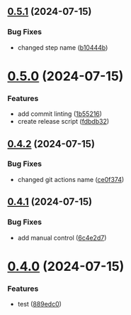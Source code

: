 ## [0.5.1](https://github.com/kub3dev/confeitaria/compare/0.5.0...0.5.1) (2024-07-15)


### Bug Fixes

* changed step name ([b10444b](https://github.com/kub3dev/confeitaria/commit/b10444b0c48e3f61bdfb8daf33efb3f6b30c9c65))



# [0.5.0](https://github.com/kub3dev/confeitaria/compare/0.4.2...0.5.0) (2024-07-15)


### Features

* add commit linting ([1b55216](https://github.com/kub3dev/confeitaria/commit/1b55216cb3a2c0e8005f5e390699b06096fe8fa8))
* create release script ([fdbdb32](https://github.com/kub3dev/confeitaria/commit/fdbdb322b06c07abe34ef058aac830570dfe9224))



## [0.4.2](https://github.com/kub3dev/confeitaria/compare/0.4.1...0.4.2) (2024-07-15)


### Bug Fixes

* changed git actions name ([ce0f374](https://github.com/kub3dev/confeitaria/commit/ce0f374d416bf51ee9fa13da6b76acf7384f397f))



## [0.4.1](https://github.com/kub3dev/confeitaria/compare/0.4.0...0.4.1) (2024-07-15)


### Bug Fixes

* add manual control ([6c4e2d7](https://github.com/kub3dev/confeitaria/commit/6c4e2d702387bb7142b5d72b4ca6d8d98916eea8))



# [0.4.0](https://github.com/kub3dev/confeitaria/compare/v0.3.0...0.4.0) (2024-07-15)


### Features

* test ([889edc0](https://github.com/kub3dev/confeitaria/commit/889edc0c20cb3dc9543105c0594656e34de6c1af))



